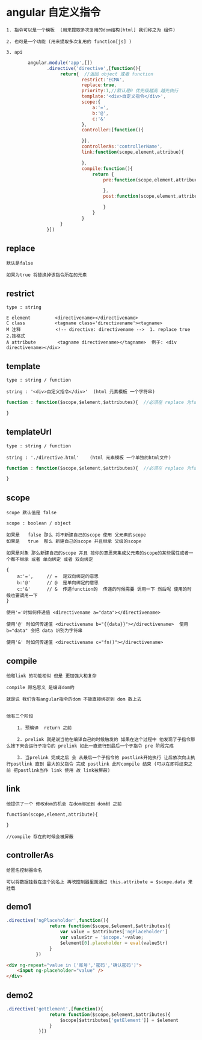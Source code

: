 # angular 自定义指令

    1. 指令可以是一个模板  (用来提取多次复用的dom结构[html] 我们称之为 组件)

    2. 也可是一个功能 (用来提取多次复用的 function[js] )

    3. api
```javascript
        angular.module('app',[])
               .directive('directive',[function(){
                    return{  //返回 object 或者 function
                            restrict:'ECMA',
                            replace:true,
                            priority:1,//默认是0 优先级越高 越先执行
                            template:'<div>自定义指令</div>',
                            scope:{
                                a:'=',
                                b:'@',
                                c:'&'
                            },
                            controller:[function(){

                            }],
                            controllerAs:'controllerName',
                            link:function(scope,element,attribue){

                            },
                            compile:function(){
                                return {
                                    pre:function(scope,element,attribue){

                                    },
                                    post:function(scope,element,attribue){

                                    }
                                }
                            }
                    }
               }])
```
## replace

    默认是false

    如果为true 将替换掉该指令所在的元素

## restrict

    type : string

    E element         <directivename></directivename>   
    C class           <tagname class='directivename'><tagname>
    M 注释             <!-- directive: directivename -->  1. replace true 2.按格式
    A attribute        <tagname directivename></tagname>  例子: <div directivename></div>

## template

    type : string / function

    string : '<div>自定义指令</div>'  (html 元素模板 一个字符串)
```js
function : function($scope,$element,$attributes){  //必须在 replace 为false 的时候使用

}
```
## templateUrl

    type : string / function

    string : './directive.html'    (html 元素模板 一个单独的html文件)
```js
function : function($scope,$element,$attributes){  //必须在 replace 为false 的时候使用

}
```
## scope

    scope 默认值是 false

    scope : boolean / object

    如果是   false 那么 将不新建自己的scope 使用 父元素的scope
    如果是   true  那么 新建自己的scope 并且继承 父级的scope

    如果是对象 那么新建自己的scope 并且 按你的意思来集成父元素的scope的某些属性或者一个都不继承 或者 单向绑定 或者 双向绑定
    
    {
        a:'=',     // =  是双向绑定的意思
        b:'@'      // @  是单向绑定的意思
        c:'&'      // &  传递function的  传递的时候需要 调用一下 然后呢 使用的时候也要调用一下
    }

    使用'='时如何传递值 <directivename a="data"></directivename> 

    使用'@' 时如何传递值 <directivename b="{{data}}"></directivename>  使用b="data" 会把 data 识别为字符串

    使用'&' 时如何传递值 <directivename c="fn()"></directivename> 

## compile

    他和link 的功能相似 但是 更加强大和复杂

    compile 顾名思义 是编译dom的

    就是说 我们含有angular指令的dom 不能直接绑定到 dom 数上去


    他有三个阶段

        1. 预编译  return 之前

        2. prelink 就是说当他在编译自己的时候触发的 如果在这个过程中 他发现了子指令那么接下来会运行子指令的 prelink 如此一直进行到最后一个子指令 pre 阶段完成

        3. 当prelink 完成之后 会 从最后一个子指令的 postlink开始执行 让后依次向上执行postlink 直到 最大的父指令 完成 postlink 此时compile 结束 (可以在即将结束之前 把postlink当作 link 使用 故 link被屏蔽)
        

## link

    他提供了一个 修改dom的机会 在dom绑定到 dom树 之前

    function(scope,element,attribute){

    }

    //compile 存在的时候会被屏蔽

## controllerAs

    给匿名控制器命名

    可以将数据挂载在这个别名上 再改控制器里面通过 this.attribute = $scope.data 来挂载



## demo1
```js
.directive('ngPlaceholder',function(){
                return function($scope,$element,$attributes){
                    var value = $attributes['ngPlaceholder']
                    var valueStr = '$scope.'+value;
                    $element[0].placeholder = eval(valueStr)
                }
           })
```
```html
<div ng-repeat="value in ['账号','密码','确认密码']">
    <input ng-placeholder="value" />
</div>
```

## demo2
```js
.directive('getElement',[function(){
                return function($scope,$element,$attributes){
                    $scope[$attributes['getElement']] = $element
                }
            }])
```